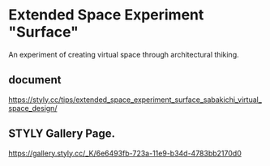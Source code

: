 # Extended Space Experiment "Surface"
An experiment of creating virtual space through architectural thiking.

## document
https://styly.cc/tips/extended_space_experiment_surface_sabakichi_virtual_space_design/

## STYLY Gallery Page.
https://gallery.styly.cc/_K/6e6493fb-723a-11e9-b34d-4783bb2170d0
